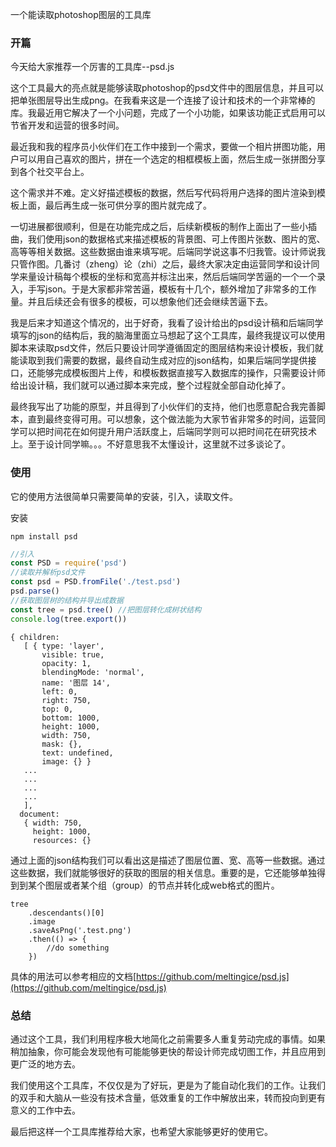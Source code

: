 一个能读取photoshop图层的工具库

### 开篇

今天给大家推荐一个厉害的工具库--psd.js

这个工具最大的亮点就是能够读取photoshop的psd文件中的图层信息，并且可以把单张图层导出生成png。在我看来这是一个连接了设计和技术的一个非常棒的库。我最近用它解决了一个小问题，完成了一个小功能，如果该功能正式启用可以节省开发和运营的很多时间。

最近我和我的程序员小伙伴们在工作中接到一个需求，要做一个相片拼图功能，用户可以用自己喜欢的图片，拼在一个选定的相框模板上面，然后生成一张拼图分享到各个社交平台上。

这个需求并不难。定义好描述模板的数据，然后写代码将用户选择的图片渲染到模板上面，最后再生成一张可供分享的图片就完成了。

一切进展都很顺利，但是在功能完成之后，后续新模板的制作上面出了一些小插曲，我们使用json的数据格式来描述模板的背景图、可上传图片张数、图片的宽、高等等相关数据。这些数据由谁来填写呢。后端同学说这事不归我管。设计师说我只管作图。几番讨（zheng）论（zhi）之后，最终大家决定由运营同学和设计同学来量设计稿每个模板的坐标和宽高并标注出来，然后后端同学苦逼的一个一个录入，手写json。于是大家都非常苦逼，模板有十几个，额外增加了非常多的工作量。并且后续还会有很多的模板，可以想象他们还会继续苦逼下去。

我是后来才知道这个情况的，出于好奇，我看了设计给出的psd设计稿和后端同学填写的json的结构后，我的脑海里面立马想起了这个工具库，最终我提议可以使用脚本来读取psd文件，然后只要设计同学遵循固定的图层结构来设计模板，我们就能读取到我们需要的数据，最终自动生成对应的json结构，如果后端同学提供接口，还能够完成模板图片上传，和模板数据直接写入数据库的操作，只需要设计师给出设计稿，我们就可以通过脚本来完成，整个过程就全部自动化掉了。

最终我写出了功能的原型，并且得到了小伙伴们的支持，他们也愿意配合我完善脚本，直到最终变得可用。可以想象，这个做法能为大家节省非常多的时间，运营同学可以把时间花在如何提升用户活跃度上，后端同学则可以把时间花在研究技术上。至于设计同学嘛。。。不好意思我不太懂设计，这里就不过多谈论了。

### 使用

它的使用方法很简单只需要简单的安装，引入，读取文件。

安装
```
npm install psd
```

```js
//引入
const PSD = require('psd')
//读取并解析psd文件
const psd = PSD.fromFile('./test.psd')
psd.parse()
//获取图层树的结构并导出成数据
const tree = psd.tree() //把图层转化成树状结构
console.log(tree.export())
```

```
{ children:
   [ { type: 'layer',
       visible: true,
       opacity: 1,
       blendingMode: 'normal',
       name: '图层 14',
       left: 0,
       right: 750,
       top: 0,
       bottom: 1000,
       height: 1000,
       width: 750,
       mask: {},
       text: undefined,
       image: {} }
   ...
   ...
   ...
   ...
   ],
  document:
   { width: 750,
     height: 1000,
     resources: {}
```

通过上面的json结构我们可以看出这是描述了图层位置、宽、高等一些数据。通过这些数据，我们就能够很好的获取的图层的相关信息。重要的是，它还能够单独得到到某个图层或者某个组（group）的节点并转化成web格式的图片。

```
tree
    .descendants()[0]
    .image
    .saveAsPng('.test.png')
    .then(() => {
        //do something
    })
```

具体的用法可以参考相应的文档[https://github.com/meltingice/psd.js](https://github.com/meltingice/psd.js)

### 总结

通过这个工具，我们利用程序极大地简化之前需要多人重复劳动完成的事情。如果稍加抽象，你可能会发现他有可能能够更快的帮设计师完成切图工作，并且应用到更广泛的地方去。

我们使用这个工具库，不仅仅是为了好玩，更是为了能自动化我们的工作。让我们的双手和大脑从一些没有技术含量，低效重复的工作中解放出来，转而投向到更有意义的工作中去。

最后把这样一个工具库推荐给大家，也希望大家能够更好的使用它。






